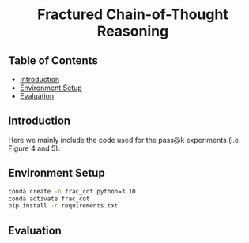 <div align="center">

# Fractured Chain-of-Thought Reasoning

</div>

## Table of Contents
- [Introduction](#introduction)
- [Environment Setup](#environment-setup)
- [Evaluation](#evaluation)

## Introduction
Here we mainly include the code used for the pass@k experiments (i.e. Figure 4 and 5).


## Environment Setup
```bash
conda create -n frac_cot python=3.10
conda activate frac_cot
pip install -r requirements.txt
```

## Evaluation